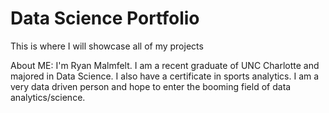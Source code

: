 # Data Science Portfolio
This is where I will showcase all of my projects

About ME:
I'm Ryan Malmfelt. I am a recent graduate of UNC Charlotte and majored in Data Science. I also have a certificate in sports analytics. I am a very data driven person and hope to enter the booming field of data analytics/science.

